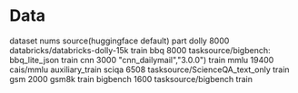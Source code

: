 # Data

dataset	nums	source(huggingface default)	part
dolly	8000	databricks/databricks-dolly-15k	train
bbq	8000	tasksource/bigbench: bbq_lite_json	train
cnn	3000	"cnn_dailymail","3.0.0")	train
mmlu	19400	cais/mmlu	auxiliary_train
sciqa	6508	tasksource/ScienceQA_text_only	train
gsm	2000	gsm8k	train
bigbench	1600	tasksource/bigbench	train
			
